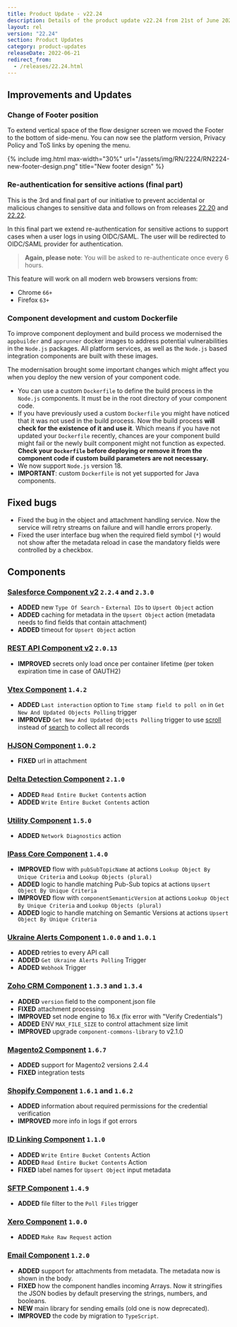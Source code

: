 ```yaml
---
title: Product Update - v22.24
description: Details of the product update v22.24 from 21st of June 2022.
layout: rel
version: "22.24"
section: Product Updates
category: product-updates
releaseDate: 2022-06-21
redirect_from:
  - /releases/22.24.html
---
```


## Improvements and Updates

### Change of Footer position

To extend vertical space of the flow designer screen we moved the Footer to the
bottom of side-menu. You can now see the platform version, Privacy Policy and ToS
links by opening the menu.

{% include img.html max-width="30%" url="/assets/img/RN/2224/RN2224-new-footer-design.png" title="New footer design" %}

### Re-authentication for sensitive actions (final part)

This is the 3rd and final part of our initiative to prevent accidental or malicious
changes to sensitive data and follows on from releases [22.20](/releases/22/20#re-authentication-for-sensitive-actions) and [22.22](/releases/22/22#re-authentication-for-sensitive-actions-continuation).

In this final part we extend re-authentication for sensitive actions to support
cases when a user logs in using OIDC/SAML. The user will be redirected to OIDC/SAML
provider for authentication.

> **Again, please note**: You will be asked to re-authenticate once every 6 hours.

This feature will work on all modern web browsers versions from:

*   Chrome `66+`
*   Firefox `63+`

### Component development and custom Dockerfile

To improve component deployment and build process we modernised the `appbuilder`
and `apprunner` docker images to address potential vulnerabilities in the `Node.js`
packages. All platform services, as well as the `Node.js` based integration components
are built with these images.

The modernisation brought some important changes which might affect you when you
deploy the new version of your component code.

*   You can use a custom `Dockerfile` to define the build process in the `Node.js` components. It must be in the root directory of your component code.
*   If you have previously used a custom `Dockerfile` you might have noticed that it was not used in the build process. Now the build process **will check for the existence of it and use it**. Which means if you have not updated your `Dockerfile` recently, chances are your component build might fail or the newly built component might not function as expected. **Check your `Dockerfile` before deploying or remove it from the component code if custom build parameters are not necessary.**
*   We now support `Node.js` version 18.
*   **IMPORTANT**: custom `Dockerfile` is not yet supported for Java components.

## Fixed bugs

*   Fixed the bug in the object and attachment handling service. Now the service will retry streams on failure and will handle errors properly.
*   Fixed the user interface bug when the required field symbol (`*`) would not show after the metadata reload in case the mandatory fields were controlled by a checkbox.

## Components

### [Salesforce Component v2](/components/salesforce/) `2.2.4` and `2.3.0`

*   **ADDED** new `Type Of Search` - `External IDs` to `Upsert Object` action
*   **ADDED** caching for metadata in the `Upsert Object` action (metadata needs to find fields that contain attachment)
*   **ADDED** timeout for `Upsert Object` action

### [REST API Component v2](/components/rest-api/) `2.0.13`

*   **IMPROVED** secrets only load once per container lifetime (per token expiration time in case of OAUTH2)

### [Vtex Component](/components/vtex/) `1.4.2`

*   **ADDED** `Last interaction` option to `Time stamp field to poll on` in `Get New And Updated Objects Polling` trigger
*   **IMPROVED** `Get New And Updated Objects Polling` trigger to use [scroll](https://developers.vtex.com/vtex-rest-api/reference/scroll) instead of [search](https://developers.vtex.com/vtex-rest-api/reference/search) to collect all records

### [HJSON Component](/components/hjson/) `1.0.2`

*   **FIXED** url in attachment

### [Delta Detection Component](/components/delta-detection/) `2.1.0`

*   **ADDED** `Read Entire Bucket Contents` action
*   **ADDED** `Write Entire Bucket Contents` action

### [Utility Component](/components/utility/) `1.5.0`

*   **ADDED** `Network Diagnostics` action

### [IPass Core Component](/components/ipaas-core/) `1.4.0`

*   **IMPROVED** flow with `pubSubTopicName` at actions `Lookup Object By Unique Criteria` and `Lookup Objects (plural)`
*   **ADDED** logic to handle matching Pub-Sub topics at actions `Upsert Object By Unique Criteria`
*   **IMPROVED** flow with `componentSemanticVersion` at actions `Lookup Object By Unique Criteria` and `Lookup Objects (plural)`
*   **ADDED** logic to handle matching on Semantic Versions at actions `Upsert Object By Unique Criteria`

### [Ukraine Alerts Component](/components/ukraine-alerts/) `1.0.0` and `1.0.1`

*   **ADDED** retries to every API call
*   **ADDED** `Get Ukraine Alerts Polling` Trigger
*   **ADDED** `Webhook` Trigger

### [Zoho CRM Component](/components/zoho-crm/) `1.3.3` and `1.3.4`

*   **ADDED** `version` field to the component.json file
*   **FIXED** attachment processing
*   **IMPROVED** set node engine to 16.x (fix error with "Verify Credentials")
*   **ADDED** ENV `MAX_FILE_SIZE` to control attachment size limit
*   **IMPROVED** upgrade `component-commons-library` to v2.1.0


### [Magento2 Component](/components/magento2/) `1.6.7`

*   **ADDED** support for Magento2 versions 2.4.4
*   **FIXED** integration tests

###  [Shopify Component](/components/shopify-admin/) `1.6.1` and `1.6.2`

*   **ADDED** information about required permissions for the credential verification
*   **IMPROVED** more info in logs if got errors

### [ID Linking Component](/components/id-linking/) `1.1.0`

*   **ADDED** `Write Entire Bucket Contents` Action
*   **ADDED** `Read Entire Bucket Contents` Action
*   **FIXED** label names for `Upsert Object` input metadata

###  [SFTP Component](/components/sftp/) `1.4.9`

*   **ADDED** file filter to the `Poll Files` trigger

### [Xero Component](/components/xero/) `1.0.0`

*   **ADDED** `Make Raw Request` action

### [Email Component](/components/email/) `1.2.0`

*   **ADDED** support for attachments from metadata. The metadata now is shown in the body.
*   **FIXED** how the component handles incoming Arrays. Now it stringifies the JSON bodies by default preserving the strings, numbers, and booleans.
*   **NEW** main library for sending emails (old one is now deprecated).
*   **IMPROVED** the code by migration to `TypeScript`.
